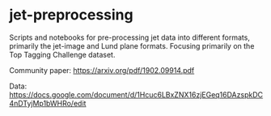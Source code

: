 # jet-preprocessing
Scripts and notebooks for pre-processing jet data into different formats, primarily the jet-image and Lund plane formats.
Focusing primarily on the Top Tagging Challenge dataset.

Community paper: https://arxiv.org/pdf/1902.09914.pdf

Data: https://docs.google.com/document/d/1Hcuc6LBxZNX16zjEGeq16DAzspkDC4nDTyjMp1bWHRo/edit
